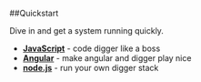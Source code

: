 ##Quickstart

Dive in and get a system running quickly.

 * **[JavaScript](/docs/quickstart-js)** - code digger like a boss
 * **[Angular](/docs/quickstart-angular)** - make angular and digger play nice
 * **[node.js](/docs/quickstart-node)** - run your own digger stack
